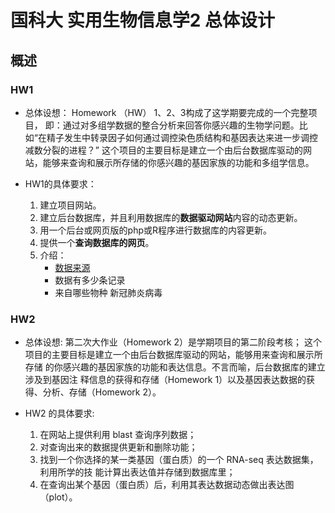 # 国科大 实用生物信息学2 总体设计
  
## 概述
    
### HW1

+ 总体设想：
Homework （HW） 1、2、3构成了这学期要完成的一个完整项目， 即：通过对多组学数据的整合分析来回答你感兴趣的生物学问题。比如“在精子发生中转录因子如何通过调控染色质结构和基因表达来进一步调控减数分裂的进程？”
这个项目的主要目标是建立一个由后台数据库驱动的网站，能够来查询和展示所存储的你感兴趣的基因家族的功能和多组学信息。
  
+ HW1的具体要求：
    1. 建立项目网站。
    2. 建立后台数据库，并且利用数据库的**数据驱动网站**内容的动态更新。
    3. 用一个后台或网页版的php或R程序进行数据库的内容更新。
    4. 提供一个**查询数据库的网页**。
    5. 介绍：
        + [数据来源](https://ngdc.cncb.ac.cn/ncov/release_genome?term=#searchSection)
        + 数据有多少条记录
        + 来自哪些物种 新冠肺炎病毒
  
### HW2

+ 总体设想:
    第二次大作业（Homework 2）是学期项目的第二阶段考核；
    这个项目的主要目标是建立一个由后台数据库驱动的网站，能够用来查询和展示所存储 的你感兴趣的基因家族的功能和表达信息。不言而喻，后台数据库的建立涉及到基因注 释信息的获得和存储（Homework 1）以及基因表达数据的获得、分析、存储（Homework 2）。
  
+ HW2 的具体要求:
    1. 在网站上提供利用 blast 查询序列数据；
    2. 对查询出来的数据提供更新和删除功能；
    3. 找到一个你选择的某一类基因（蛋白质）的一个 RNA-seq 表达数据集，利用所学的技 能计算出表达值并存储到数据库里；
    5. 在查询出某个基因（蛋白质）后，利用其表达数据动态做出表达图（plot）。
  
  

  
  

